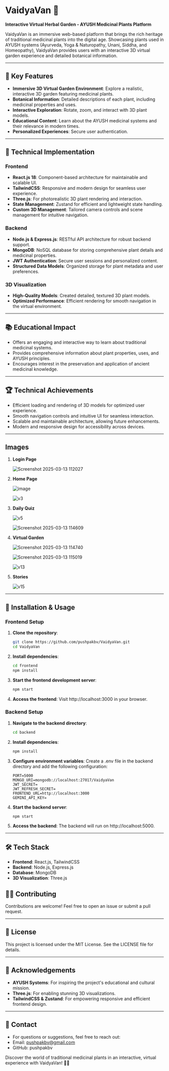 # VaidyaVan 🌿  
**Interactive Virtual Herbal Garden - AYUSH Medicinal Plants Platform**

VaidyaVan is an immersive web-based platform that brings the rich heritage of traditional medicinal plants into the digital age. Showcasing plants used in AYUSH systems (Ayurveda, Yoga & Naturopathy, Unani, Siddha, and Homeopathy), VaidyaVan provides users with an interactive 3D virtual garden experience and detailed botanical information.

---

## 🌟 Key Features  

- **Immersive 3D Virtual Garden Environment**: Explore a realistic, interactive 3D garden featuring medicinal plants.  
- **Botanical Information**: Detailed descriptions of each plant, including medicinal properties and uses.  
- **Interactive Exploration**: Rotate, zoom, and interact with 3D plant models.  
- **Educational Content**: Learn about the AYUSH medicinal systems and their relevance in modern times.  
- **Personalized Experiences**: Secure user authentication.

---

## 🚀 Technical Implementation  

### **Frontend**  
- **React.js 18**: Component-based architecture for maintainable and scalable UI.  
- **TailwindCSS**: Responsive and modern design for seamless user experience.  
- **Three.js**: For photorealistic 3D plant rendering and interaction.  
- **State Management**: Zustand for efficient and lightweight state handling.  
- **Custom 3D Management**: Tailored camera controls and scene management for intuitive navigation.  

### **Backend**  
- **Node.js & Express.js**: RESTful API architecture for robust backend support.  
- **MongoDB**: NoSQL database for storing comprehensive plant details and medicinal properties.  
- **JWT Authentication**: Secure user sessions and personalized content.  
- **Structured Data Models**: Organized storage for plant metadata and user preferences.  

### **3D Visualization**  
- **High-Quality Models**: Created detailed, textured 3D plant models.  
- **Optimized Performance**: Efficient rendering for smooth navigation in the virtual environment.  

---

## 📚 Educational Impact  

- Offers an engaging and interactive way to learn about traditional medicinal systems.  
- Provides comprehensive information about plant properties, uses, and AYUSH principles.  
- Encourages interest in the preservation and application of ancient medicinal knowledge.  

---

## 🏆 Technical Achievements  

- Efficient loading and rendering of 3D models for optimized user experience.  
- Smooth navigation controls and intuitive UI for seamless interaction.  
- Scalable and maintainable architecture, allowing future enhancements.  
- Modern and responsive design for accessibility across devices.  

---

##  Images

1. **Login Page**
   
   ![Screenshot 2025-03-13 112027](https://github.com/user-attachments/assets/994b1eb4-d0e2-4182-a830-e8d28a870787)

2. **Home Page**

   ![image](https://github.com/user-attachments/assets/ff04edc7-6bc4-45c0-a43a-8e9f7ee4b418)

   ![v3](https://github.com/user-attachments/assets/79ba85b1-f8aa-4513-9f08-2a9763f64f97)


3. **Daily Quiz**

   ![v5](https://github.com/user-attachments/assets/1b6841a9-780b-4601-9f6d-e108940d535d)

   ![Screenshot 2025-03-13 114609](https://github.com/user-attachments/assets/bc9f7bdb-c780-474d-8fc0-a46f2309b8ca)

4. **Virtual Garden**

   ![Screenshot 2025-03-13 114740](https://github.com/user-attachments/assets/df7fa013-04ca-40b4-9f53-79e2345fec6f)

   ![Screenshot 2025-03-13 115019](https://github.com/user-attachments/assets/ef3f2ff6-523f-42d3-9772-c4d29a073c88)

   ![v13](https://github.com/user-attachments/assets/ec9f1aa1-d5f6-4763-9cd9-15a93c9f0146)

5. **Stories**

   ![v15](https://github.com/user-attachments/assets/88572ea5-9d1b-4a0b-9baa-9bda8bbbef37)


---
## 📂 Installation & Usage  

### **Frontend Setup**  

1. **Clone the repository**:  
   ```bash
   git clone https://github.com/pushpakbv/VaidyaVan.git
   cd VaidyaVan
2. **Install dependencies**:
   ```bash
   cd frontend
   npm install
3. **Start the frontend development server**:
   ```bash
   npm start
4. **Access the frontend**:
   Visit http://localhost:3000 in your browser.

### **Backend Setup**

1. **Navigate to the backend directory**:
   ```bash
   cd backend
2. **Install dependencies**:
   ```bash
   npm install
3. **Configure environment variables**:
   Create a .env file in the backend directory and add the following configuration:
   ```plaintext
   PORT=5000
   MONGO_URI=mongodb://localhost:27017/VaidyaVan
   JWT_SECRET=
   JWT_REFRESH_SECRET=
   FRONTEND_URL=http://localhost:3000
   GEMINI_API_KEY=
4. **Start the backend server**:
   ```bash
   npm start
5. **Access the backend**:
   The backend will run on http://localhost:5000.
   
---

## 🛠️ Tech Stack
- **Frontend**: React.js, TailwindCSS
- **Backend**: Node.js, Express.js
- **Database**: MongoDB
- **3D Visualization**: Three.js

## 👩‍💻 Contributing
Contributions are welcome! Feel free to open an issue or submit a pull request.

---


## 📄 License
This project is licensed under the MIT License. See the LICENSE file for details.

---

## 🙌 Acknowledgements
- **AYUSH Systems**: For inspiring the project's educational and cultural mission.
- **Three.js**: For enabling stunning 3D visualizations.
- **TailwindCSS & Zustand**: For empowering responsive and efficient frontend design.

---


## 📧 Contact
- For questions or suggestions, feel free to reach out:
- Email: pushpakbv@gmail.com
- GitHub: pushpakbv

Discover the world of traditional medicinal plants in an interactive, virtual experience with VaidyaVan! 🌿✨
